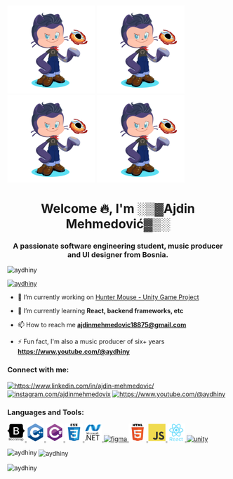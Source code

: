 <img src="https://github.com/Aydhiny/Aydhiny/raw/main/octocat-1708960005252.png" alt="Image Description" width="200">
<img src="https://github.com/Aydhiny/Aydhiny/raw/main/octocat-1708960005252.png" alt="Image Description" width="200">
<img src="https://github.com/Aydhiny/Aydhiny/raw/main/octocat-1708960005252.png" alt="Image Description" width="200">
<img src="https://github.com/Aydhiny/Aydhiny/raw/main/octocat-1708960005252.png" alt="Image Description" width="200">

<h1 align="center">Welcome 🔥, I'm ░▒▓Ajdin Mehmedović▓▒░</h1>
<h3 align="center">A passionate software engineering student, music producer and UI designer from Bosnia.</h3>

<p align="left"> <img src="https://komarev.com/ghpvc/?username=aydhiny&label=Profile%20views&color=0e75b6&style=flat" alt="aydhiny" /> </p>

<p align="left"> <a href="https://github.com/ryo-ma/github-profile-trophy"><img src="https://github-profile-trophy.vercel.app/?username=aydhiny" alt="aydhiny" /></a> </p>

- 🔭 I’m currently working on [Hunter Mouse - Unity Game Project](https://github.com/Aydhiny/GAME-LAB)

- 🌱 I’m currently learning **React, backend frameworks, etc**

- 📫 How to reach me **ajdinmehmedovic18875@gmail.com**

- ⚡ Fun fact, I'm also a music producer of six+ years **https://www.youtube.com/@aydhiny**

<h3 align="left">Connect with me:</h3>
<p align="left">
<a href="https://www.linkedin.com/in/ajdin-mehmedovic/" target="blank"><img align="center" src="https://raw.githubusercontent.com/rahuldkjain/github-profile-readme-generator/master/src/images/icons/Social/linked-in-alt.svg" alt="https://www.linkedin.com/in/ajdin-mehmedovic/" height="30" width="40" /></a>
<a href="https://instagram.com/ajdinmehmedovix" target="blank"><img align="center" src="https://raw.githubusercontent.com/rahuldkjain/github-profile-readme-generator/master/src/images/icons/Social/instagram.svg" alt="instagram.com/ajdinmehmedovix" height="30" width="40" /></a>
<a href="https://www.youtube.com/@aydhiny" target="blank"><img align="center" src="https://raw.githubusercontent.com/rahuldkjain/github-profile-readme-generator/master/src/images/icons/Social/youtube.svg" alt="https://www.youtube.com/@aydhiny" height="30" width="40" /></a>
</p>

<h3 align="left">Languages and Tools:</h3>
<p align="left"> <a href="https://getbootstrap.com" target="_blank" rel="noreferrer"> <img src="https://raw.githubusercontent.com/devicons/devicon/master/icons/bootstrap/bootstrap-plain-wordmark.svg" alt="bootstrap" width="40" height="40"/> </a> <a href="https://www.w3schools.com/cpp/" target="_blank" rel="noreferrer"> <img src="https://raw.githubusercontent.com/devicons/devicon/master/icons/cplusplus/cplusplus-original.svg" alt="cplusplus" width="40" height="40"/> </a> <a href="https://www.w3schools.com/cs/" target="_blank" rel="noreferrer"> <img src="https://raw.githubusercontent.com/devicons/devicon/master/icons/csharp/csharp-original.svg" alt="csharp" width="40" height="40"/> </a> <a href="https://www.w3schools.com/css/" target="_blank" rel="noreferrer"> <img src="https://raw.githubusercontent.com/devicons/devicon/master/icons/css3/css3-original-wordmark.svg" alt="css3" width="40" height="40"/> </a> <a href="https://dotnet.microsoft.com/" target="_blank" rel="noreferrer"> <img src="https://raw.githubusercontent.com/devicons/devicon/master/icons/dot-net/dot-net-original-wordmark.svg" alt="dotnet" width="40" height="40"/> </a> <a href="https://www.figma.com/" target="_blank" rel="noreferrer"> <img src="https://www.vectorlogo.zone/logos/figma/figma-icon.svg" alt="figma" width="40" height="40"/> </a> <a href="https://www.w3.org/html/" target="_blank" rel="noreferrer"> <img src="https://raw.githubusercontent.com/devicons/devicon/master/icons/html5/html5-original-wordmark.svg" alt="html5" width="40" height="40"/> </a> <a href="https://developer.mozilla.org/en-US/docs/Web/JavaScript" target="_blank" rel="noreferrer"> <img src="https://raw.githubusercontent.com/devicons/devicon/master/icons/javascript/javascript-original.svg" alt="javascript" width="40" height="40"/> </a> <a href="https://reactjs.org/" target="_blank" rel="noreferrer"> <img src="https://raw.githubusercontent.com/devicons/devicon/master/icons/react/react-original-wordmark.svg" alt="react" width="40" height="40"/> </a> <a href="https://unity.com/" target="_blank" rel="noreferrer"> <img src="https://www.vectorlogo.zone/logos/unity3d/unity3d-icon.svg" alt="unity" width="40" height="40"/> </a> </p>

<p><img align="left" src="https://github-readme-stats.vercel.app/api/top-langs?username=aydhiny&show_icons=true&locale=en&layout=compact" alt="aydhiny" /></p>

<p>&nbsp;<img align="center" src="https://github-readme-stats.vercel.app/api?username=aydhiny&show_icons=true&locale=en" alt="aydhiny" /></p>

<p><img align="center" src="https://github-readme-streak-stats.herokuapp.com/?user=aydhiny&" alt="aydhiny" /></p>

